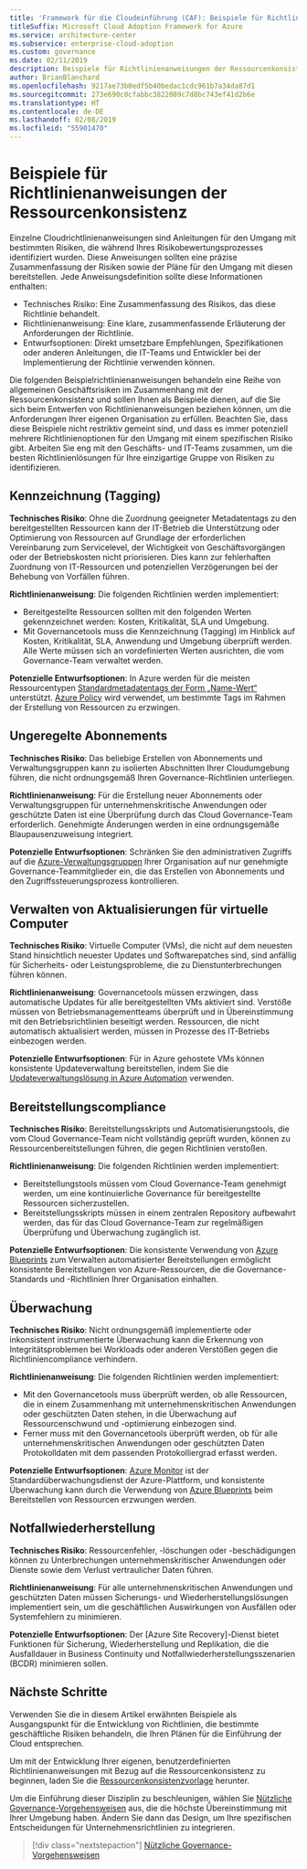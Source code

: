 ```yaml
---
title: 'Framework für die Cloudeinführung (CAF): Beispiele für Richtlinienanweisungen der Ressourcenkonsistenz'
titleSuffix: Microsoft Cloud Adoption Framework for Azure
ms.service: architecture-center
ms.subservice: enterprise-cloud-adoption
ms.custom: governance
ms.date: 02/11/2019
description: Beispiele für Richtlinienanweisungen der Ressourcenkonsistenz
author: BrianBlanchard
ms.openlocfilehash: 9217ae73b0edf5b40bedac1cdc961b7a34da87d1
ms.sourcegitcommit: 273e690c0cfabbc3822089c7d8bc743ef41d2b6e
ms.translationtype: HT
ms.contentlocale: de-DE
ms.lasthandoff: 02/08/2019
ms.locfileid: "55901470"
---
```

# <a name="resource-consistency-sample-policy-statements"></a>Beispiele für Richtlinienanweisungen der Ressourcenkonsistenz

Einzelne Cloudrichtlinienanweisungen sind Anleitungen für den Umgang mit bestimmten Risiken, die während Ihres Risikobewertungsprozesses identifiziert wurden. Diese Anweisungen sollten eine präzise Zusammenfassung der Risiken sowie der Pläne für den Umgang mit diesen bereitstellen. Jede Anweisungsdefinition sollte diese Informationen enthalten:

- Technisches Risiko: Eine Zusammenfassung des Risikos, das diese Richtlinie behandelt.
- Richtlinienanweisung: Eine klare, zusammenfassende Erläuterung der Anforderungen der Richtlinie.
- Entwurfsoptionen: Direkt umsetzbare Empfehlungen, Spezifikationen oder anderen Anleitungen, die IT-Teams und Entwickler bei der Implementierung der Richtlinie verwenden können.

Die folgenden Beispielrichtlinienanweisungen behandeln eine Reihe von allgemeinen Geschäftsrisiken im Zusammenhang mit der Ressourcenkonsistenz und sollen Ihnen als Beispiele dienen, auf die Sie sich beim Entwerfen von Richtlinienanweisungen beziehen können, um die Anforderungen Ihrer eigenen Organisation zu erfüllen. Beachten Sie, dass diese Beispiele nicht restriktiv gemeint sind, und dass es immer potenziell mehrere Richtlinienoptionen für den Umgang mit einem spezifischen Risiko gibt. Arbeiten Sie eng mit den Geschäfts- und IT-Teams zusammen, um die besten Richtlinienlösungen für Ihre einzigartige Gruppe von Risiken zu identifizieren.

## <a name="tagging"></a>Kennzeichnung (Tagging)

**Technisches Risiko**: Ohne die Zuordnung geeigneter Metadatentags zu den bereitgestellten Ressourcen kann der IT-Betrieb die Unterstützung oder Optimierung von Ressourcen auf Grundlage der erforderlichen Vereinbarung zum Servicelevel, der Wichtigkeit von Geschäftsvorgängen oder der Betriebskosten nicht priorisieren. Dies kann zur fehlerhaften Zuordnung von IT-Ressourcen und potenziellen Verzögerungen bei der Behebung von Vorfällen führen.

**Richtlinienanweisung**: Die folgenden Richtlinien werden implementiert:

- Bereitgestellte Ressourcen sollten mit den folgenden Werten gekennzeichnet werden: Kosten, Kritikalität, SLA und Umgebung.
- Mit Governancetools muss die Kennzeichnung (Tagging) im Hinblick auf Kosten, Kritikalität, SLA, Anwendung und Umgebung überprüft werden. Alle Werte müssen sich an vordefinierten Werten ausrichten, die vom Governance-Team verwaltet werden.

**Potenzielle Entwurfsoptionen**: In Azure werden für die meisten Ressourcentypen [Standardmetadatentags der Form „Name-Wert“](/azure/azure-resource-manager/resource-group-using-tags) unterstützt. [Azure Policy](/azure/governance/policy/overview) wird verwendet, um bestimmte Tags im Rahmen der Erstellung von Ressourcen zu erzwingen.

## <a name="ungoverned-subscriptions"></a>Ungeregelte Abonnements

**Technisches Risiko**: Das beliebige Erstellen von Abonnements und Verwaltungsgruppen kann zu isolierten Abschnitten Ihrer Cloudumgebung führen, die nicht ordnungsgemäß Ihren Governance-Richtlinien unterliegen.

**Richtlinienanweisung**: Für die Erstellung neuer Abonnements oder Verwaltungsgruppen für unternehmenskritische Anwendungen oder geschützte Daten ist eine Überprüfung durch das Cloud Governance-Team erforderlich. Genehmigte Änderungen werden in eine ordnungsgemäße Blaupausenzuweisung integriert.

**Potenzielle Entwurfsoptionen**: Schränken Sie den administrativen Zugriffs auf die [Azure-Verwaltungsgruppen](/azure/governance/management-groups/) Ihrer Organisation auf nur genehmigte Governance-Teammitglieder ein, die das Erstellen von Abonnements und den Zugriffssteuerungsprozess kontrollieren.

## <a name="manage-updates-to-virtual-machines"></a>Verwalten von Aktualisierungen für virtuelle Computer

**Technisches Risiko**: Virtuelle Computer (VMs), die nicht auf dem neuesten Stand hinsichtlich neuester Updates und Softwarepatches sind, sind anfällig für Sicherheits- oder Leistungsprobleme, die zu Dienstunterbrechungen führen können.

**Richtlinienanweisung**: Governancetools müssen erzwingen, dass automatische Updates für alle bereitgestellten VMs aktiviert sind. Verstöße müssen von Betriebsmanagementteams überprüft und in Übereinstimmung mit den Betriebsrichtlinien beseitigt werden. Ressourcen, die nicht automatisch aktualisiert werden, müssen in Prozesse des IT-Betriebs einbezogen werden.

**Potenzielle Entwurfsoptionen**: Für in Azure gehostete VMs können konsistente Updateverwaltung bereitstellen, indem Sie die [Updateverwaltungslösung in Azure Automation](/azure/automation/automation-update-management) verwenden.

## <a name="deployment-compliance"></a>Bereitstellungscompliance

**Technisches Risiko**: Bereitstellungsskripts und Automatisierungstools, die vom Cloud Governance-Team nicht vollständig geprüft wurden, können zu Ressourcenbereitstellungen führen, die gegen Richtlinien verstoßen.

**Richtlinienanweisung**: Die folgenden Richtlinien werden implementiert:

- Bereitstellungstools müssen vom Cloud Governance-Team genehmigt werden, um eine kontinuierliche Governance für bereitgestellte Ressourcen sicherzustellen.
- Bereitstellungsskripts müssen in einem zentralen Repository aufbewahrt werden, das für das Cloud Governance-Team zur regelmäßigen Überprüfung und Überwachung zugänglich ist.

**Potenzielle Entwurfsoptionen**: Die konsistente Verwendung von [Azure Blueprints](/azure/governance/blueprints/) zum Verwalten automatisierter Bereitstellungen ermöglicht konsistente Bereitstellungen von Azure-Ressourcen, die die Governance-Standards und -Richtlinien Ihrer Organisation einhalten.

## <a name="monitoring"></a>Überwachung

**Technisches Risiko**: Nicht ordnungsgemäß implementierte oder inkonsistent instrumentierte Überwachung kann die Erkennung von Integritätsproblemen bei Workloads oder anderen Verstößen gegen die Richtliniencompliance verhindern.

**Richtlinienanweisung**: Die folgenden Richtlinien werden implementiert:

- Mit den Governancetools muss überprüft werden, ob alle Ressourcen, die in einem Zusammenhang mit unternehmenskritischen Anwendungen oder geschützten Daten stehen, in die Überwachung auf Ressourcenschwund und -optimierung einbezogen sind.
- Ferner muss mit den Governancetools überprüft werden, ob für alle unternehmenskritischen Anwendungen oder geschützten Daten Protokolldaten mit dem passenden Protokolliergrad erfasst werden.

**Potenzielle Entwurfsoptionen**: [Azure Monitor](/azure/azure-monitor/overview) ist der Standardüberwachungsdienst der Azure-Plattform, und konsistente Überwachung kann durch die Verwendung von [Azure Blueprints](/azure/governance/blueprints/) beim Bereitstellen von Ressourcen erzwungen werden.

## <a name="disaster-recovery"></a>Notfallwiederherstellung

**Technisches Risiko**: Ressourcenfehler, -löschungen oder -beschädigungen können zu Unterbrechungen unternehmenskritischer Anwendungen oder Dienste sowie dem Verlust vertraulicher Daten führen.

**Richtlinienanweisung**: Für alle unternehmenskritischen Anwendungen und geschützten Daten müssen Sicherungs- und Wiederherstellungslösungen implementiert sein, um die geschäftlichen Auswirkungen von Ausfällen oder Systemfehlern zu minimieren.

**Potenzielle Entwurfsoptionen**: Der [Azure Site Recovery]-Dienst bietet Funktionen für Sicherung, Wiederherstellung und Replikation, die die Ausfalldauer in Business Continuity und Notfallwiederherstellungsszenarien (BCDR) minimieren sollen.

## <a name="next-steps"></a>Nächste Schritte

Verwenden Sie die in diesem Artikel erwähnten Beispiele als Ausgangspunkt für die Entwicklung von Richtlinien, die bestimmte geschäftliche Risiken behandeln, die Ihren Plänen für die Einführung der Cloud entsprechen.

Um mit der Entwicklung Ihrer eigenen, benutzerdefinierten Richtlinienanweisungen mit Bezug auf die Ressourcenkonsistenz zu beginnen, laden Sie die [Ressourcenkonsistenzvorlage](template.md) herunter.

Um die Einführung dieser Disziplin zu beschleunigen, wählen Sie [Nützliche Governance-Vorgehensweisen](../journeys/overview.md) aus, die die höchste Übereinstimmung mit Ihrer Umgebung haben. Ändern Sie dann das Design, um Ihre spezifischen Entscheidungen für Unternehmensrichtlinien zu integrieren.

> [!div class="nextstepaction"]
> [Nützliche Governance-Vorgehensweisen](../journeys/overview.md)
